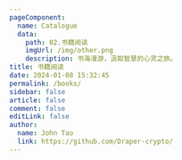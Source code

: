 ```yaml
---
pageComponent:
  name: Catalogue
  data:
    path: 02.书籍阅读
    imgUrl: /img/other.png
    description: 书海漫游，汲取智慧的心灵之旅。
title: 书籍阅读
date: 2024-01-08 15:32:45
permalink: /books/
sidebar: false
article: false
comment: false
editLink: false
author:
  name: John Tao
  link: https://github.com/Draper-crypto/
---
```

